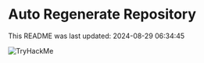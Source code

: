 # Auto Regenerate Repository

This README was last updated: 2024-08-29 06:34:45

 ![TryHackMe](https://tryhackme.com/badge/533634)